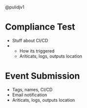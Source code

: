@pulidjv1 
# Compliance Test
- Stuff about CI/CD
- - How its triggered
  - Ariticats, logs, outputs location 
# Event Submission 
- Tags, names, CI/CD
- Email notification
- Ariticats, logs, outputs location 

